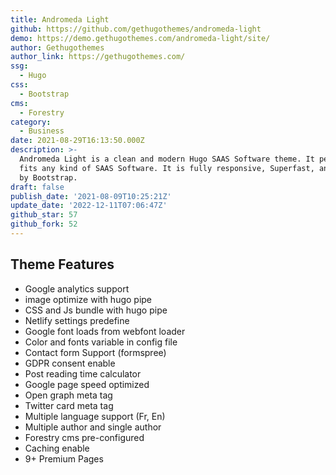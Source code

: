 ```yaml
---
title: Andromeda Light
github: https://github.com/gethugothemes/andromeda-light
demo: https://demo.gethugothemes.com/andromeda-light/site/
author: Gethugothemes
author_link: https://gethugothemes.com/
ssg:
  - Hugo
css:
  - Bootstrap
cms:
  - Forestry
category:
  - Business
date: 2021-08-29T16:13:50.000Z
description: >-
  Andromeda Light is a clean and modern Hugo SAAS Software theme. It perfectly
  fits any kind of SAAS Software. It is fully responsive, Superfast, and powered
  by Bootstrap.
draft: false
publish_date: '2021-08-09T10:25:21Z'
update_date: '2022-12-11T07:06:47Z'
github_star: 57
github_fork: 52
---
```

## Theme Features

- Google analytics support  
- image optimize with hugo pipe  
- CSS and Js bundle with hugo pipe  
- Netlify settings predefine  
- Google font loads from webfont loader  
- Color and fonts variable in config file  
- Contact form Support (formspree)  
- GDPR consent enable  
- Post reading time calculator  
- Google page speed optimized  
- Open graph meta tag  
- Twitter card meta tag  
- Multiple language support (Fr, En)  
- Multiple author and single author  
- Forestry cms pre-configured  
- Caching enable  
- 9+ Premium Pages
